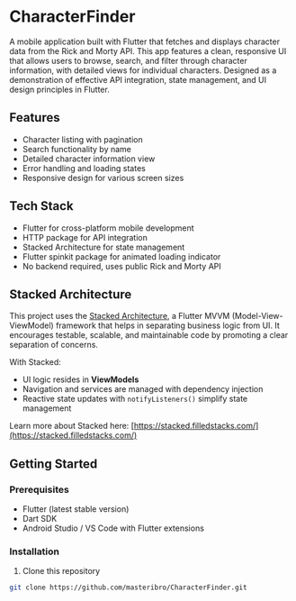 # CharacterFinder

A mobile application built with Flutter that fetches and displays character data from the
Rick and Morty API. This app features a clean, responsive UI that allows users to browse,
search, and filter through character information, with detailed views for individual characters.
Designed as a demonstration of effective API integration, state management, and UI design
principles in Flutter.

## Features
- Character listing with pagination
- Search functionality by name
- Detailed character information view
- Error handling and loading states
- Responsive design for various screen sizes

## Tech Stack
- Flutter for cross-platform mobile development
- HTTP package for API integration
- Stacked Architecture for state management
- Flutter spinkit package for animated loading indicator
- No backend required, uses public Rick and Morty API

## Stacked Architecture

This project uses the [Stacked Architecture](https://stacked.filledstacks.com/), 
a Flutter MVVM (Model-View-ViewModel) framework that helps in separating business logic from UI. 
It encourages testable, scalable, and maintainable code by promoting a clear separation of concerns.

With Stacked:
- UI logic resides in **ViewModels**
- Navigation and services are managed with dependency injection
- Reactive state updates with `notifyListeners()` simplify state management

Learn more about Stacked here: [https://stacked.filledstacks.com/](https://stacked.filledstacks.com/)

## Getting Started

### Prerequisites
- Flutter (latest stable version)
- Dart SDK
- Android Studio / VS Code with Flutter extensions

### Installation
1. Clone this repository
```bash
git clone https://github.com/masteribro/CharacterFinder.git
